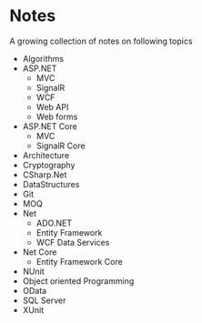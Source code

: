 # Notes
A growing collection of notes on following topics

* Algorithms
* ASP.NET
    * MVC
    * SignalR
    * WCF
    * Web API
    * Web forms
* ASP.NET Core
    * MVC
    * SignalR Core
* Architecture
* Cryptography
* CSharp.Net
* DataStructures
* Git
* MOQ
* Net
    * ADO.NET
    * Entity Framework
    * WCF Data Services
* Net Core
    * Entity Framework Core
* NUnit
* Object oriented Programming
* OData
* SQL Server
* XUnit 